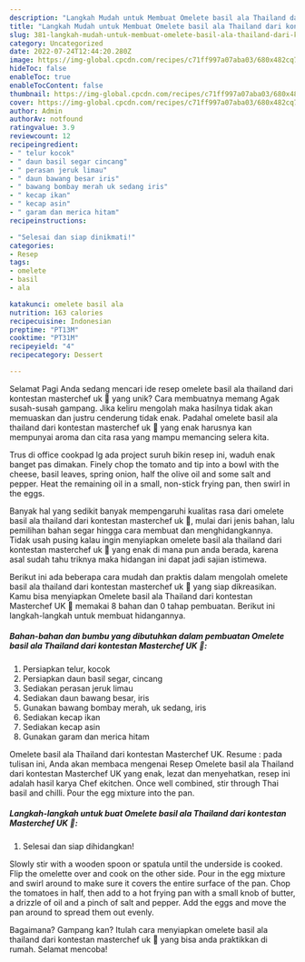 ```yaml
---
description: "Langkah Mudah untuk Membuat Omelete basil ala Thailand dari kontestan Masterchef UK 👏 yang Enak, Sempurna"
title: "Langkah Mudah untuk Membuat Omelete basil ala Thailand dari kontestan Masterchef UK 👏 yang Enak, Sempurna"
slug: 381-langkah-mudah-untuk-membuat-omelete-basil-ala-thailand-dari-kontestan-masterchef-uk-yang-enak-sempurna
category: Uncategorized
date: 2022-07-24T12:44:20.280Z
image: https://img-global.cpcdn.com/recipes/c71ff997a07aba03/680x482cq70/omelete-basil-ala-thailand-dari-kontestan-masterchef-uk-foto-resep-utama.jpg
hideToc: false
enableToc: true
enableTocContent: false
thumbnail: https://img-global.cpcdn.com/recipes/c71ff997a07aba03/680x482cq70/omelete-basil-ala-thailand-dari-kontestan-masterchef-uk-foto-resep-utama.jpg
cover: https://img-global.cpcdn.com/recipes/c71ff997a07aba03/680x482cq70/omelete-basil-ala-thailand-dari-kontestan-masterchef-uk-foto-resep-utama.jpg
author: Admin
authorAv: notfound
ratingvalue: 3.9
reviewcount: 12
recipeingredient:
- " telur kocok"
- " daun basil segar cincang"
- " perasan jeruk limau"
- " daun bawang besar iris"
- " bawang bombay merah uk sedang iris"
- " kecap ikan"
- " kecap asin"
- " garam dan merica hitam"
recipeinstructions:

- "Selesai dan siap dinikmati!"
categories:
- Resep
tags:
- omelete
- basil
- ala

katakunci: omelete basil ala 
nutrition: 163 calories
recipecuisine: Indonesian
preptime: "PT13M"
cooktime: "PT31M"
recipeyield: "4"
recipecategory: Dessert

---
```



Selamat Pagi Anda sedang mencari ide resep omelete basil ala thailand dari kontestan masterchef uk 👏 yang unik? Cara membuatnya memang Agak susah-susah gampang. Jika keliru mengolah maka hasilnya tidak akan memuaskan dan justru cenderung tidak enak. Padahal omelete basil ala thailand dari kontestan masterchef uk 👏 yang enak harusnya kan mempunyai aroma dan cita rasa yang mampu memancing selera kita.


Trus di office cookpad lg ada project suruh bikin resep ini, waduh enak banget pas dimakan. Finely chop the tomato and tip into a bowl with the cheese, basil leaves, spring onion, half the olive oil and some salt and pepper. Heat the remaining oil in a small, non-stick frying pan, then swirl in the eggs.

Banyak hal yang sedikit banyak mempengaruhi kualitas rasa dari omelete basil ala thailand dari kontestan masterchef uk 👏, mulai dari jenis bahan, lalu pemilihan bahan segar hingga cara membuat dan menghidangkannya. Tidak usah pusing kalau ingin menyiapkan omelete basil ala thailand dari kontestan masterchef uk 👏 yang enak di mana pun anda berada, karena asal sudah tahu triknya maka hidangan ini dapat jadi sajian istimewa.


Berikut ini ada beberapa cara mudah dan praktis dalam mengolah omelete basil ala thailand dari kontestan masterchef uk 👏 yang siap dikreasikan. Kamu bisa menyiapkan Omelete basil ala Thailand dari kontestan Masterchef UK 👏 memakai 8 bahan dan 0 tahap pembuatan. Berikut ini langkah-langkah untuk membuat hidangannya.

<!--inarticleads1-->

##### Bahan-bahan dan bumbu yang dibutuhkan dalam pembuatan Omelete basil ala Thailand dari kontestan Masterchef UK 👏:

1. Persiapkan  telur, kocok
1. Persiapkan  daun basil segar, cincang
1. Sediakan  perasan jeruk limau
1. Sediakan  daun bawang besar, iris
1. Gunakan  bawang bombay merah, uk sedang, iris
1. Sediakan  kecap ikan
1. Sediakan  kecap asin
1. Gunakan  garam dan merica hitam


Omelete basil ala Thailand dari kontestan Masterchef UK. Resume : pada tulisan ini, Anda akan membaca mengenai Resep Omelete basil ala Thailand dari kontestan Masterchef UK yang enak, lezat dan menyehatkan, resep ini adalah hasil karya Chef ekitchen. Once well combined, stir through Thai basil and chilli. Pour the egg mixture into the pan. 

<!--inarticleads2-->

##### Langkah-langkah untuk buat Omelete basil ala Thailand dari kontestan Masterchef UK 👏:


1. Selesai dan siap dihidangkan!

Slowly stir with a wooden spoon or spatula until the underside is cooked. Flip the omelette over and cook on the other side. Pour in the egg mixture and swirl around to make sure it covers the entire surface of the pan. Chop the tomatoes in half, then add to a hot frying pan with a small knob of butter, a drizzle of oil and a pinch of salt and pepper. Add the eggs and move the pan around to spread them out evenly. 

Bagaimana? Gampang kan? Itulah cara menyiapkan omelete basil ala thailand dari kontestan masterchef uk 👏 yang bisa anda praktikkan di rumah. Selamat mencoba!

